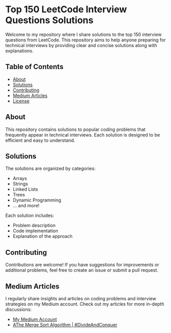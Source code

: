 # Top 150 LeetCode Interview Questions Solutions

Welcome to my repository where I share solutions to the top 150 interview questions from LeetCode. This repository aims to help anyone preparing for technical interviews by providing clear and concise solutions along with explanations.

## Table of Contents

- [About](#about)
- [Solutions](#solutions)
- [Contributing](#contributing)
- [Medium Articles](#medium-articles)
- [License](#license)

## About

This repository contains solutions to popular coding problems that frequently appear in technical interviews. Each solution is designed to be efficient and easy to understand.

## Solutions

The solutions are organized by categories:

- Arrays
- Strings
- Linked Lists
- Trees
- Dynamic Programming
- ... and more!

Each solution includes:

- Problem description
- Code implementation
- Explanation of the approach

## Contributing

Contributions are welcome! If you have suggestions for improvements or additional problems, feel free to create an issue or submit a pull request.

## Medium Articles

I regularly share insights and articles on coding problems and interview strategies on my Medium account. Check out my articles for more in-depth discussions:

- [My Medium Account](https://medium.com/@yourusername)
- [AThe Merge Sort Algorithm | #DivideAndConquer]([https://medium.com/article1link](https://medium.com/@omerbkr00/the-merge-sort-algorithm-divideandconquer-abc1b3c328cb))


